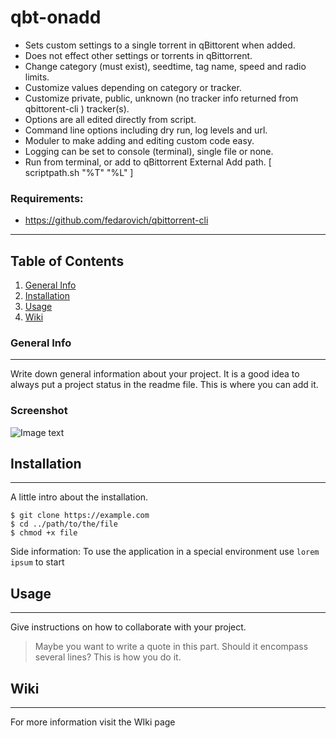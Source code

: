 # qbt-onadd 
 - Sets custom settings to a single torrent in qBittorent when added.
 - Does not effect other settings or torrents in qBittorrent.
 - Change category (must exist), seedtime, tag name, speed and radio limits.
 - Customize values depending on category or tracker. 
 - Customize private, public, unknown (no tracker info returned from qbittorent-cli ) tracker(s).
 - Options are all edited directly from script.
 - Command line options including dry run, log levels and url.
 - Moduler to make adding and editing custom code easy. 
 - Logging can be set to console (terminal), single file or none. 
 - Run from terminal, or add to qBittorrent External Add path. [ scriptpath.sh "%T" "%L" ]
### Requirements:
 - https://github.com/fedarovich/qbittorrent-cli
***
## Table of Contents
1. [General Info](#general-info)
2. [Installation](#installation)
3. [Usage](#usage)
4. [Wiki](#wiki)
### General Info
***
Write down general information about your project. It is a good idea to always put a project status in the readme file. This is where you can add it. 
### Screenshot
![Image text](https://www.united-internet.de/fileadmin/user_upload/Brands/Downloads/Logo_IONOS_by.jpg)
## Installation
***
A little intro about the installation. 
```
$ git clone https://example.com
$ cd ../path/to/the/file
$ chmod +x file
```
Side information: To use the application in a special environment use ```lorem ipsum``` to start
## Usage
***
Give instructions on how to collaborate with your project.
> Maybe you want to write a quote in this part. 
> Should it encompass several lines?
> This is how you do it.
## Wiki
***
For more information visit the WIki page
